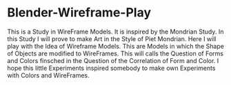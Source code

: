 # Blender-Wireframe-Play
This is a Study in WireFrame Models.
It is inspired by the Mondrian Study.
In this Study I will prove to make Art
in the Style of Piet Mondrian.
Here I will play with the Idea of Wireframe
Models. This are Models in which the Shape
of Objects are modified to WireFrames.
This will calls the Question of Forms
and Colors finsched in the Question of
the Correlation of Form and Color.
I hope this little Experiments inspired
somebody to make own Experiments with
Colors and WireFrames.
